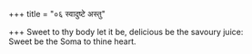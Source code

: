 +++
title = "०६ स्वादुष्टे अस्तु"

+++
Sweet to thy body let it be, delicious be the savoury juice:  
     Sweet be the Soma to thine heart.